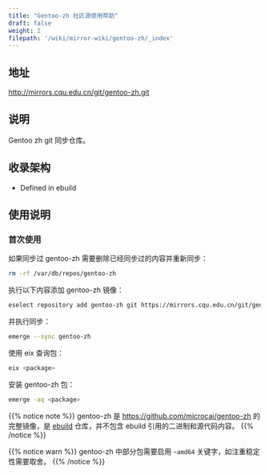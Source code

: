 ```yaml
---
title: "Gentoo-zh 社区源使用帮助"
draft: false
weight: 2
filepath: '/wiki/mirror-wiki/gentoo-zh/_index'
---
```

## 地址

http://mirrors.cqu.edu.cn/git/gentoo-zh.git

## 说明

Gentoo zh git 同步仓库。

## 收录架构

- Defined in ebuild

## 使用说明
### 首次使用

如果同步过 gentoo-zh 需要删除已经同步过的内容并重新同步：

```bash
rm -rf /var/db/repos/gentoo-zh
```

执行以下内容添加 gentoo-zh 镜像：


```bash
eselect repository add gentoo-zh git https://mirrors.cqu.edu.cn/git/gentoo-zh.git
```

并执行同步：

```bash
emerge --sync gentoo-zh
```

使用 eix 查询包：

```bash
eix <package>
```

安装 gentoo-zh 包：

```bash
emerge -aq <package>
```


{{% notice note %}}
gentoo-zh 是 https://github.com/microcai/gentoo-zh 的完整镜像，是 [ebuild](https://wiki.gentoo.org/wiki/Ebuild) 仓库，并不包含 ebuild 引用的二进制和源代码内容。
{{% /notice %}}

{{% notice warn %}}
gentoo-zh 中部分包需要启用 `~amd64` 关键字，如注重稳定性需要取舍。
{{% /notice %}}
